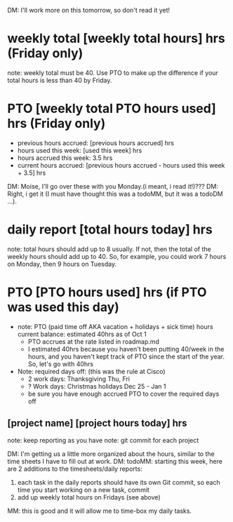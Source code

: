 DM: I'll work more on this tomorrow, so don't read it yet!

# weekly total [weekly total hours] hrs (Friday only) 
note: weekly total must be 40. Use PTO to make up the difference if your total hours is less than 40 by Friday. 
# PTO [weekly total PTO hours used] hrs  (Friday only) 
* previous hours accrued: [previous hours accrued] hrs
* hours used this week: [used this week] hrs
* hours accrued this week: 3.5 hrs
* current hours accrued: [previous hours accrued - hours used this week + 3.5] hrs

DM: Moise, I'll go over these with you Monday.(i meant, i read it!)??? DM: Right, i get it (I must have thought this was a todoMM, but it was a todoDM ...).


# daily report [total hours today] hrs
note: total hours should add up to 8 usually. If not, then the total of the weekly hours should add up to 40. So, for example, you could work 7 hours on Monday, then 9 hours on Tuesday. 

# PTO [PTO hours used] hrs (if PTO was used this day)
* note: PTO (paid time off AKA vacation + holidays + sick time) hours current balance: estimated 40hrs as of Oct 1
  * PTO accrues at the rate listed in roadmap.md
  * I estimated 40hrs because you haven't been putting 40/week in the hours, and you haven't kept track of PTO since the start of the year. So, let's go with 40hrs
* Note: required days off: (this was the rule at Cisco)
  * 2 work days: Thanksgiving Thu, Fri
  * ? Work days: Christmas holidays Dec 25 - Jan 1
  * be sure you have enough accrued PTO to cover the required days off

## [project name] [project hours today] hrs
note: keep reporting as you have
note: git commit for each project 

DM: I'm getting us a little more organized about the hours, similar to the time sheets I have to fill out at work.
DM: todoMM: starting this week, here are 2 additions to the timesheets/daily reports:
1) each task in the daily reports should have its own Git commit, so each time you start working on a new task, commit
2) add up weekly total hours on Fridays (see above)

MM: this is good and it will allow me to time-box my daily tasks. 



